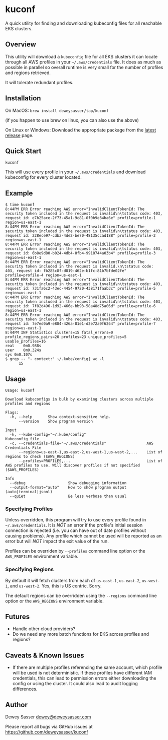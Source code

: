 # kuconf

A quick utility for finding and downloading kubeconfig files for all reachable EKS clusters.

## Overview

This utility will download a `kubeconfig` file for all EKS clusters it can locate through all AWS
profiles in your `~/.aws/credentials` file. It does as much as possible in parallel so overall
runtime is very small for the number of profiles and regions retrieved.

It will tolerate redundant profiles.

## Installation

On MacOS: `brew install deweysasser/tap/kuconf`

(if you happen to use brew on linux, you can also use the above)

On Linux or Windows:  Download the appropriate package from the 
[latest release](https://github.com/deweysasser/kuconf/releases) page.

## Quick Start

```shell
kuconf
```

This will use every profile in your `~/.aws/credentials` and download kubeconfig for every cluster located.

## Example

```shell
$ time kuconf
8:44PM ERR Error reaching AWS error="InvalidClientTokenId: The security token included in the request is invalid\n\tstatus code: 403, request id: e7b25ace-2f73-45a1-9c81-0f0b9e34ba6e" profile=profile-1 region=us-east-1
8:44PM ERR Error reaching AWS error="InvalidClientTokenId: The security token included in the request is invalid\n\tstatus code: 403, request id: 228ece97-cdba-4de2-be70-48135ccad188" profile=profile-2 region=us-east-1
8:44PM ERR Error reaching AWS error="InvalidClientTokenId: The security token included in the request is invalid\n\tstatus code: 403, request id: 6b8e9d80-b024-4db4-8fb4-9918744a03b4" profile=profile-3 region=us-east-1
8:44PM ERR Error reaching AWS error="InvalidClientTokenId: The security token included in the request is invalid.\n\tstatus code: 403, request id: fb285c8f-d819-462e-b1fc-81b7bfde02fe" profile=profile-4 region=us-east-1
8:44PM ERR Error reaching AWS error="InvalidClientTokenId: The security token included in the request is invalid\n\tstatus code: 403, request id: 731fa6c2-43ec-4454-9720-438171faab3c" profile=profile-5 region=us-east-1
8:44PM ERR Error reaching AWS error="InvalidClientTokenId: The security token included in the request is invalid\n\tstatus code: 403, request id: 7f82d496-1d92-466e-bb93-58a48d75a06d" profile=profile-6 region=us-east-1
8:44PM ERR Error reaching AWS error="InvalidClientTokenId: The security token included in the request is invalid\n\tstatus code: 403, request id: 7e7ed0a9-e884-426a-81e1-d2e72a9f6264" profile=profile-7 region=us-east-1
8:44PM INF Statistics clusters=15 fatal_errors=0 profile_regions_pairs=20 profiles=23 unique_profiles=5 usable_profiles=16
real	0m0.988s
user	0m0.324s
sys	0m0.107s
$ grep -- "- context:" ~/.kube/config| wc -l
      15
```

## Usage


```text
Usage: kuconf

Download kubeconfigs in bulk by examining clusters across multiple profiles and regions

Flags:
  -h, --help       Show context-sensitive help.
      --version    Show program version

Input
  -k, --kube-config="~/.kube/config"                           Kubeconfig file
  -c, --credentials-file="~/.aws/credentials"                  AWS Credentials File
      --regions=us-east-1,us-east-2,us-west-1,us-west-2,...    List of regions to check ($AWS_REGIONS)
      --profiles=PROFILES,...                                  List of AWS profiles to use. Will discover profiles if not specified ($AWS_PROFILES)

Info
  --debug                   Show debugging information
  --output-format="auto"    How to show program output (auto|terminal|jsonl)
  --quiet                   Be less verbose than usual
```

### Specifying Profiles

Unless overridden, this program will try to use every profile found in `~/.aws/credentials`. It is
*NOT* an error if the profile's initial session connection is rejected (i.e. you can have out of
date profiles without causing problems). Any profile which cannot be used will be reported as an
error but will *NOT* impact the exit value of the run.

Profiles can be overriden by `--profiles` command line option or the `AWS_PROFILES` environment
variable.

### Specifying Regions

By default it will fetch clusters from each of `us-east-1`, `us-east-2`, `us-west-1`,
and `us-west-2`. Yes, this is US centric. Sorry.

The default regions can be overridden using the `--regions` command line option or the `AWS_REGIONS`
environment variable.

## Futures

* Handle other cloud providers?
* Do we need any more batch functions for EKS across profiles and regions?

## Caveats & Known Issues

* If there are multiple profiles referencing the same account, which profile will be used is not
  deterministic. If these profiles have different IAM credentials, this can lead to permission
  errors either downloading the config or using the cluster. It could also lead to audit logging
  differences.

## Author

Dewey Sasser <dewey@deweysasser.com>

Please report all bugs via GitHub issues at https://github.com/deweysasser/kuconf